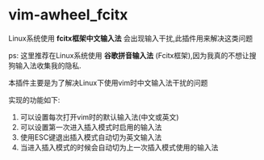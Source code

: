 # vim-awheel_fcitx
Linux系统使用 **fcitx框架中文输入法** 会出现输入干扰,此插件用来解决这类问题

ps: 这里推荐在Linux系统使用 **谷歌拼音输入法** (Fcitx框架),因为我真的不想让搜狗输入法收集我的隐私.

本插件主要是为了解决Linux下使用vim时中文输入法干扰的问题

实现的功能如下:

1. 可以设置每次打开vim时的默认输入法(中文或英文)
2. 可以设置第一次进入插入模式时启用的输入法
3. 使用ESC键退出插入模式自动切为英文输入法
4. 当进入插入模式的时候会自动切为上一次插入模式使用的输入法